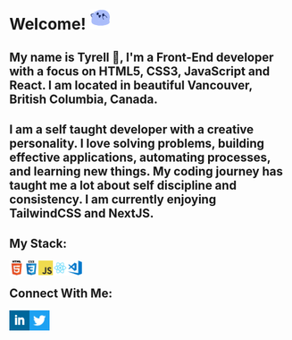 # Welcome! <img alt="Blue blob jumping" src='images\blueblob_jump.gif' width="36" height="36">

## My name is Tyrell 👋, I'm a Front-End developer with a focus on HTML5, CSS3, JavaScript and React. I am located in beautiful Vancouver, British Columbia, Canada.

## I am a self taught developer with a creative personality. I love solving problems, building effective applications, automating processes, and learning new things. My coding journey has taught me a lot about self discipline and consistency. I am currently enjoying TailwindCSS and NextJS.

## My Stack:

<img align="left" alt="HTML" width="26px" src=".\images\html.png" />
<img align="left" alt="CSS" width="26px" src=".\images\css.png" />
<img align="left" alt="JavaScript" width="26px" src=".\images\javascript.png" />
<img align="left" alt="React" width="26px" src=".\images\react.png" />
<img align="left" alt="VS Code" width="26px" src=".\images\visual-studio-code.png" />
<br/>

## Connect With Me:

[<img align="left" alt="LinkedIn" src='.\images\linkedin-sq.png' width="36" height="36">](https://www.linkedin.com/in/tyrellcurry/)
[<img align="left" alt="Twitter" src='.\images\twitter-icon.png' width="36" height="36">](https://twitter.com/Tyrell_io)

